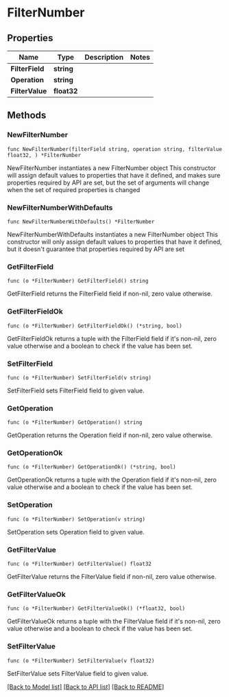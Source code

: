 # FilterNumber

## Properties

Name | Type | Description | Notes
------------ | ------------- | ------------- | -------------
**FilterField** | **string** |  | 
**Operation** | **string** |  | 
**FilterValue** | **float32** |  | 

## Methods

### NewFilterNumber

`func NewFilterNumber(filterField string, operation string, filterValue float32, ) *FilterNumber`

NewFilterNumber instantiates a new FilterNumber object
This constructor will assign default values to properties that have it defined,
and makes sure properties required by API are set, but the set of arguments
will change when the set of required properties is changed

### NewFilterNumberWithDefaults

`func NewFilterNumberWithDefaults() *FilterNumber`

NewFilterNumberWithDefaults instantiates a new FilterNumber object
This constructor will only assign default values to properties that have it defined,
but it doesn't guarantee that properties required by API are set

### GetFilterField

`func (o *FilterNumber) GetFilterField() string`

GetFilterField returns the FilterField field if non-nil, zero value otherwise.

### GetFilterFieldOk

`func (o *FilterNumber) GetFilterFieldOk() (*string, bool)`

GetFilterFieldOk returns a tuple with the FilterField field if it's non-nil, zero value otherwise
and a boolean to check if the value has been set.

### SetFilterField

`func (o *FilterNumber) SetFilterField(v string)`

SetFilterField sets FilterField field to given value.


### GetOperation

`func (o *FilterNumber) GetOperation() string`

GetOperation returns the Operation field if non-nil, zero value otherwise.

### GetOperationOk

`func (o *FilterNumber) GetOperationOk() (*string, bool)`

GetOperationOk returns a tuple with the Operation field if it's non-nil, zero value otherwise
and a boolean to check if the value has been set.

### SetOperation

`func (o *FilterNumber) SetOperation(v string)`

SetOperation sets Operation field to given value.


### GetFilterValue

`func (o *FilterNumber) GetFilterValue() float32`

GetFilterValue returns the FilterValue field if non-nil, zero value otherwise.

### GetFilterValueOk

`func (o *FilterNumber) GetFilterValueOk() (*float32, bool)`

GetFilterValueOk returns a tuple with the FilterValue field if it's non-nil, zero value otherwise
and a boolean to check if the value has been set.

### SetFilterValue

`func (o *FilterNumber) SetFilterValue(v float32)`

SetFilterValue sets FilterValue field to given value.



[[Back to Model list]](../README.md#documentation-for-models) [[Back to API list]](../README.md#documentation-for-api-endpoints) [[Back to README]](../README.md)


